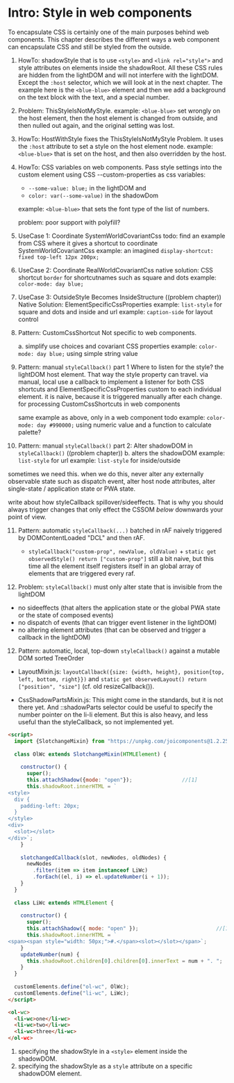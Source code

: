 # Intro: Style in web components

To encapsulate CSS is certainly one of the main purposes behind web components. 
This chapter describes the different ways a web component can encapsulate CSS and still be styled from 
the outside.

1. HowTo: shadowStyle that is to use `<style>` and `<link rel="style">` and style attributes on 
   elements inside the shadowRoot. All these CSS rules are hidden from the lightDOM and will not 
   interfere with the lightDOM. Except the `:host` selector, which we will look at in the next chapter.
   The example here is the `<blue-blue>` element and then we add a background on the text block with the text,
   and a special number.

2. Problem: ThisStyleIsNotMyStyle.
   example: `<blue-blue>` set wrongly on the host element, then the host element is changed from outside, 
   and then nulled out again, and the original setting was lost.

3. HowTo: HostWithStyle fixes the ThisStyleIsNotMyStyle Problem.
   It uses the `:host` attribute to set a style on the host element node.
   example: `<blue-blue>` that is set on the host, and then also overridden by the host.

4. HowTo: CSS variables on web components.
   Pass style settings into the custom element using CSS --custom-properties as css variables:
    * `--some-value: blue;` in the lightDOM and
    * `color: var(--some-value)` in the shadowDom 
   
   example: `<blue-blue>` that sets the font type of the list of numbers. 
   
   problem: poor support with polyfill?  

5. UseCase 1: Coordinate SystemWorldCovariantCss
   todo: find an example from CSS where it gives a shortcut to coordinate SystemWorldCovariantCss
   example: an imagined `display-shortcut: fixed top-left 12px 200px;`

6. UseCase 2: Coordinate RealWorldCovariantCss
   native solution: CSS shortcut `border` for shortcutnames such as square and dots
   example: `color-mode: day blue;`
   
7. UseCase 3: OutsideStyle Becomes InsideStructure                                   ((problem chapter))
   Native Solution: ElementSpecificCssProperties
   example: `list-style` for square and dots and inside and url
   example: `caption-side` for layout control
   
8. Pattern: CustomCssShortcut
   Not specific to web components.
   
   a. simplify use choices and covariant CSS properties
   example: `color-mode: day blue;` using simple string value
      
9. Pattern: manual `styleCallback()` part 1
   Where to listen for the style? the lightDOM host element. That way the style property can travel.
   via manual, local 
   use a callback to implement a listener for both CSS shortcuts and ElementSpecificCssProperties
   custom to each individual element.
   it is naive, because it is triggered manually after each change. 
   for processing CustomCssShortcuts in web components 

   same example as above, only in a web component
   todo example: `color-mode: day #990000;` using numeric value and a function to calculate palette?
      
10. Pattern: manual `styleCallback()` part 2: Alter shadowDOM in `styleCallback()`   ((problem chapter))
   b. alters the shadowDOM
   example: `list-style` for url
   example: `list-style` for inside/outside
   
   sometimes we need this.
   when we do this, never alter any externally observable state
   such as dispatch event, alter host node attributes, alter single-state / application state
   or PWA state.
   
   write about how styleCallback spillover/sideeffects. That is why you should always trigger changes 
   that only effect the CSSOM *below* downwards your point of view.
   
11. Pattern: automatic `styleCallback(...)` batched in rAF
   naively triggered by DOMContentLoaded "DCL" and then rAF.
    * `styleCallback("custom-prop", newValue, oldValue)` + `static get observedStyle() return ["custom-prop"]`
    still a bit naive, but this time all the element itself registers itself in an global array of 
    elements that are triggered every raf.
   
11. Problem: `styleCallback()` must only alter state that is invisible from the lightDOM
   * no sideeffects (that alters the application state or the global PWA state or the state of composed events)
   * no dispatch of events (that can trigger event listener in the lightDOM)
   * no altering element attributes (that can be observed and trigger a callback in the lightDOM)

12. Pattern: automatic, local, top-down `styleCallback()` against a mutable DOM sorted TreeOrder

 * LayoutMixin.js: `layoutCallback({size: {width, height}, position{top, left, bottom, right}})` 
   and `static get observedLayout() return ["position", "size"]` 
   (cf. old resizeCallback()).
   
 * CssShadowPartsMixin.js: This might come in the standards, but it is not there yet.
   And ::shadowParts selector could be useful to specify the number pointer on the li-li element.
   But this is also heavy, and less useful than the styleCallback, so not implemented yet.
   
   
```html
<script>  
  import {SlotchangeMixin} from "https://unpkg.com/joicomponents@1.2.25/src/slot/SlotchangeMixin.js"; 
  
  class OlWc extends SlotchangeMixin(HTMLElement) {
    
    constructor() {
      super();
      this.attachShadow({mode: "open"});                //[1]
      this.shadowRoot.innerHTML = `
<style>                                                 
  div {
    padding-left: 20px;
  }
</style>
<div>
  <slot></slot>
</div>`;
    }
    
    slotchangedCallback(slot, newNodes, oldNodes) {     
      newNodes
        .filter(item => item instanceof LiWc)
        .forEach((el, i) => el.updateNumber(i + 1));
    }
  }
  
  class LiWc extends HTMLElement {
  
    constructor() {
      super();
      this.attachShadow({ mode: "open" });                         //[1]
      this.shadowRoot.innerHTML = `
<span><span style="width: 50px;">#.</span><slot></slot></span>`;   
    }
    updateNumber(num) {                                             
      this.shadowRoot.children[0].children[0].innerText = num + ". ";           
    }
  }
  
  customElements.define("ol-wc", OlWc);
  customElements.define("li-wc", LiWc);
</script>

<ol-wc>
  <li-wc>one</li-wc>
  <li-wc>two</li-wc>
  <li-wc>three</li-wc>
</ol-wc>
```
1. specifying the shadowStyle in a `<style>` element inside the shadowDOM.
2. specifying the shadowStyle as a `style` attribute on a specific shadowDOM element.
   